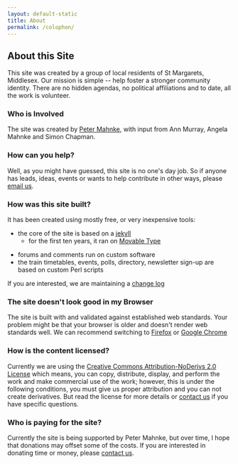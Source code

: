 ```yaml
---
layout: default-static
title: About
permalink: /colophon/
---
```


## About this Site

This site was created by a group of local residents of St Margarets, Middlesex.  Our mission is simple -- help foster a stronger community identity.  There are no hidden agendas, no political affiliations and to date, all the work is volunteer.

### Who is Involved

The site was created by <a href="mailto:peter@stmgrts.org.uk">Peter Mahnke</a>, with input from Ann Murray, Angela Mahnke and Simon Chapman.

### How can you help?

Well, as you might have guessed, this site is no one's day job.  So if anyone has leads, ideas, events or wants to help contribute in other ways, please <a href="mailto:volunteer@stmgrts.org.uk">email us</a>.

### How was this site built?

It has been created using mostly free, or very inexpensive tools:

- the core of the site is based on a [jekyll](http://jekyllrb.com/)
  - for the first ten years, it ran on [Movable Type](http://www.movabletype.org)
* forums and comments run on custom software
* the train timetables, events, polls, directory, newsletter sign-up are based on custom Perl scripts

If you are interested, we are maintaining a [change log](/changes.)

### The site doesn't look good in my Browser

The site is built with and validated against established web standards.  Your problem might be that your browser is older and doesn't render web standards well.  We can recommend switching to [Firefox](http://www.mozilla.org/firefox/) or [Google Chrome](https://www.google.com/intl/en/chrome/browser/)

### How is the content licensed?

Currently we are using the [Creative Commons Attribution-NoDerivs 2.0 License](http://creativecommons.org/licenses/by-nd/2.0/) which  means, you can copy, distribute, display, and perform the work and make commercial use of the work; however, this is under the following conditions, you must give us proper attribution and you can not create derivatives.  But read the license for more details or <a href="mailto:content@stmgrts.org.uk">contact us</a> if you have specific questions.

### Who is paying for the site?

Currently the site is being supported by Peter Mahnke, but over time, I hope that donations may offset some of the costs.  If you are interested in donating time or money, please <a href="mailto:support@stmgrts.org.uk">contact us</a>.
